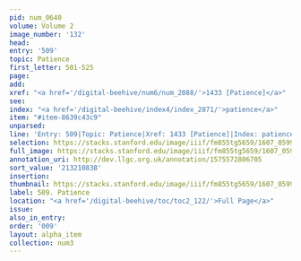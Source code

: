 ```yaml
---
pid: num_0640
volume: Volume 2
image_number: '132'
head:
entry: '509'
topic: Patience
first_letter: 501-525
page:
add:
xref: "<a href='/digital-beehive/num6/num_2088/'>1433 [Patience]</a>"
see:
index: "<a href='/digital-beehive/index4/index_2871/'>patience</a>"
item: "#item-8639c43c9"
unparsed:
line: 'Entry: 509|Topic: Patience|Xref: 1433 [Patience]|Index: patience|#item-8639c43c9'
selection: https://stacks.stanford.edu/image/iiif/fm855tg5659/1607_0599/854,838,2902,819/full/0/default.jpg
full_image: https://stacks.stanford.edu/image/iiif/fm855tg5659/1607_0599/full/full/0/default.jpg
annotation_uri: http://dev.llgc.org.uk/annotation/1575572806705
sort_value: '213210838'
insertion:
thumbnail: https://stacks.stanford.edu/image/iiif/fm855tg5659/1607_0599/854,838,600,180/250,/0/default.jpg
label: 509. Patience
location: "<a href='/digital-beehive/toc/toc2_122/'>Full Page</a>"
issue:
also_in_entry:
order: '009'
layout: alpha_item
collection: num3
---
```

